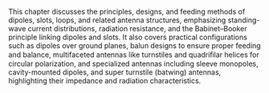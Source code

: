 This chapter discusses the principles, designs, and feeding methods of dipoles, slots, loops, and related antenna structures, emphasizing standing-wave current distributions, radiation resistance, and the Babinet–Booker principle linking dipoles and slots. It also covers practical configurations such as dipoles over ground planes, balun designs to ensure proper feeding and balance, multifaceted antennas like turnstiles and quadriﬁlar helices for circular polarization, and specialized antennas including sleeve monopoles, cavity-mounted dipoles, and super turnstile (batwing) antennas, highlighting their impedance and radiation characteristics.
